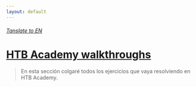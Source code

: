 ```yaml
---
layout: default
---
```


###### [Tanslate to EN](./index.md)

# [HTB Academy walkthroughs](pages/ES/HTBAcademy.md)

>En esta sección colgaré todos los ejercicios que vaya resolviendo en HTB Academy.
